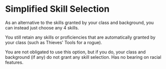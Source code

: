 # Simplified Skill Selection

As an alternative to the skills granted by your class and background, you can instead just choose any 4 skills.

You still retain any skills or proficiencies that are automatically granted by your class (such as Thieves' Tools for a rogue).

You are not obligated to use this option, but if you do, your class and background (if any) do not grant any skill selection. Has no bearing on racial features.